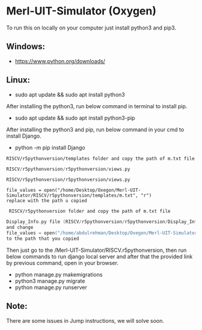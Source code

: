 # Merl-UIT-Simulator (Oxygen)
To run this on locally on your computer just install python3 and pip3.

## Windows:
* https://www.python.org/downloads/
## Linux:
* sudo apt update && sudo apt install python3

After installing the python3, run below command in terminal to install pip.
* sudo apt update && sudo apt install python3-pip


After installing the python3 and pip, run below command in your cmd to install Django. 
* python -m pip install Django



```Next Go to
RISCV/r5pythonversion/templates folder and copy the path of m.txt file
```

```Go to
RISCV/r5pythonversion/r5pythonversion/views.py
```

```change the path
RISCV/r5pythonversion/r5pythonversion/views.py

file_values = open("/home/Desktop/Oxegon/Merl-UIT-Simulator/RISCV/r5pythonversion/templates/m.txt", "r")
replace with the path u copied
```

```Next Go to
 RISCV/r5pythonversion folder and copy the path of m.txt file 
```

```go into
Display_Info.py file (RISCV/r5pythonversion/r5pythonversion/Display_Info.py)
and change 
file_values = open("/home/abdulrehman/Desktop/Oxegon/Merl-UIT-Simulator/RISCV/r5pythonversion/m.txt", "r")
to the path that you copied
```



Then just go to the /Merl-UIT-Simulator/RISCV.r5pythonversion, then run below commands to run django local server and after that the provided link by previous command, open in your browser.

* python manage.py makemigrations
* python3 manage.py migrate
* python manage.py runserver

## Note:
There are some issues in Jump instructions, we will solve soon.
